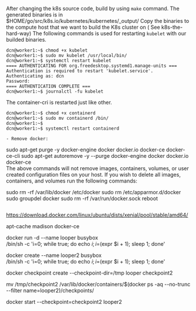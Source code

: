 After changing the k8s source code, build by using ```make``` command.
The generated binaries is in $HOME/go/src/k8s.io/kubernetes/kubernetes/_output/
Copy the binaries to the compute host that we want to build the K8s cluster on ( See k8s-the-hard-way)
The following commands is used for restarting ```kubelet``` with our builded binaries.

```
dcn@worker1:~$ chmod +x kubelet
dcn@worker1:~$ sudo mv kubelet /usr/local/bin/
dcn@worker1:~$ systemctl restart kubelet
==== AUTHENTICATING FOR org.freedesktop.systemd1.manage-units ===
Authentication is required to restart 'kubelet.service'.
Authenticating as: dcn
Password:
==== AUTHENTICATION COMPLETE ===
dcn@worker1:~$ journalctl -fu kubelet
```
The container-cri is restarted just like other.
```
dcn@worker1:~$ chmod +x containerd
dcn@worker1:~$ sudo mv containerd /bin/
dcn@worker1:~$
dcn@worker1:~$ systemctl restart containerd

- Remove docker:
```
sudo apt-get purge -y docker-engine docker docker.io docker-ce docker-ce-cli
sudo apt-get autoremove -y --purge docker-engine docker docker.io docker-ce  
The above commands will not remove images, containers, volumes, or user created configuration files on your host. If you wish to delete all images, containers, and volumes run the following commands:

sudo rm -rf /var/lib/docker /etc/docker
sudo rm /etc/apparmor.d/docker
sudo groupdel docker
sudo rm -rf /var/run/docker.sock
reboot
```

```
https://download.docker.com/linux/ubuntu/dists/xenial/pool/stable/amd64/

apt-cache madison docker-ce

docker run -d --name looper busybox \
         /bin/sh -c 'i=0; while true; do echo $i; i=$(expr $i + 1); sleep 1; done'

docker create --name looper2 busybox \
         /bin/sh -c 'i=0; while true; do echo $i; i=$(expr $i + 1); sleep 1; done'


docker checkpoint create --checkpoint-dir=/tmp looper checkpoint2

mv /tmp/checkpoint2 /var/lib/docker/containers/$(docker ps -aq --no-trunc --filter name=looper2)/checkpoints/

docker start --checkpoint=checkpoint2 looper2

```

